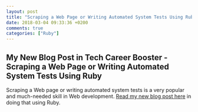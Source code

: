 ```yaml
---
layout: post
title: "Scraping a Web Page or Writing Automated System Tests Using Ruby"
date: 2018-03-04 09:33:36 +0200
comments: true
categories: ["Ruby"]
---
```


## My New Blog Post in Tech Career Booster - Scraping a Web Page or Writing Automated System Tests Using Ruby

Scraping a Web page or writing automated system tests is a very popular and much-needed skill in Web development. [Read my new blog post here](https://www.techcareerbooster.com/blog/scraping-a-web-page-or-writing-automated-system-tests-using-ruby?utm_source=pmatsinopoulos_blog&utm_medium=new_blog_post&utm_campaign=blog_post_scraping_automated_tests)
in doing that using Ruby.

